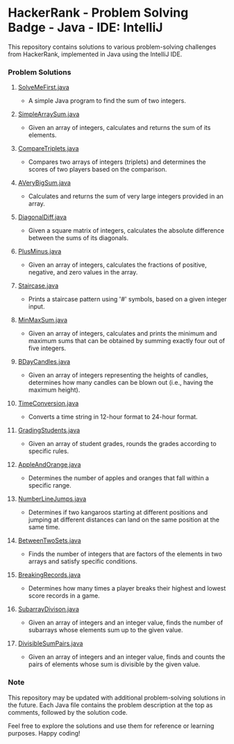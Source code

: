 # HackerRank - Problem Solving Badge - Java - IDE: IntelliJ

This repository contains solutions to various problem-solving challenges from HackerRank, implemented in Java using the IntelliJ IDE.

### Problem Solutions

1. [SolveMeFirst.java](https://github.com/Beltag-Paula/HackerRank/blob/master/src/SolveMeFirst.java)
   - A simple Java program to find the sum of two integers.

2. [SimpleArraySum.java](https://github.com/Beltag-Paula/HackerRank/blob/master/src/SimpleArraySum.java)
   - Given an array of integers, calculates and returns the sum of its elements.

3. [CompareTriplets.java](https://github.com/Beltag-Paula/HackerRank/blob/master/src/CompareTriplets.java)
   - Compares two arrays of integers (triplets) and determines the scores of two players based on the comparison.

4. [AVeryBigSum.java](https://github.com/Beltag-Paula/HackerRank/blob/master/src/AVeryBigSum.java)
   - Calculates and returns the sum of very large integers provided in an array.

5. [DiagonalDiff.java](https://github.com/Beltag-Paula/HackerRank/blob/master/src/DiagonalDiff.java)
   - Given a square matrix of integers, calculates the absolute difference between the sums of its diagonals.

6. [PlusMinus.java](https://github.com/Beltag-Paula/HackerRank/blob/master/src/PlusMinus.java)
   - Given an array of integers, calculates the fractions of positive, negative, and zero values in the array.

7. [Staircase.java](https://github.com/Beltag-Paula/HackerRank/blob/master/src/Staircase.java)
   - Prints a staircase pattern using '#' symbols, based on a given integer input.

8. [MinMaxSum.java](https://github.com/Beltag-Paula/HackerRank/blob/master/src/MinMaxSum.java)
   - Given an array of integers, calculates and prints the minimum and maximum sums that can be obtained by summing exactly four out of five integers.

9. [BDayCandles.java](https://github.com/Beltag-Paula/HackerRank/blob/master/src/BDayCandles.java)
   - Given an array of integers representing the heights of candles, determines how many candles can be blown out (i.e., having the maximum height).

10. [TimeConversion.java](https://github.com/Beltag-Paula/HackerRank/blob/master/src/TimeConversion.java)
    - Converts a time string in 12-hour format to 24-hour format.

11. [GradingStudents.java](https://github.com/Beltag-Paula/HackerRank/blob/master/src/GradingStudents.java)
    - Given an array of student grades, rounds the grades according to specific rules.

12. [AppleAndOrange.java](https://github.com/Beltag-Paula/HackerRank/blob/master/src/AppleAndOrange.java)
    - Determines the number of apples and oranges that fall within a specific range.

13. [NumberLineJumps.java](https://github.com/Beltag-Paula/HackerRank/blob/master/src/NumberLineJumps.java)
    - Determines if two kangaroos starting at different positions and jumping at different distances can land on the same position at the same time.

14. [BetweenTwoSets.java](https://github.com/Beltag-Paula/HackerRank/blob/master/src/BetweenTwoSets.java)
    - Finds the number of integers that are factors of the elements in two arrays and satisfy specific conditions.

15. [BreakingRecords.java](https://github.com/Beltag-Paula/HackerRank/blob/master/src/BreakingRecords.java)
    - Determines how many times a player breaks their highest and lowest score records in a game.

16. [SubarrayDivison.java](https://github.com/Beltag-Paula/HackerRank/blob/master/src/SubarrayDivison.java)
    - Given an array of integers and an integer value, finds the number of subarrays whose elements sum up to the given value.

17. [DivisibleSumPairs.java](https://github.com/Beltag-Paula/HackerRank/blob/master/src/DivisibleSumPairs.java)
    - Given an array of integers and an integer value, finds and counts the pairs of elements whose sum is divisible by the given value.

### Note

This repository may be updated with additional problem-solving solutions in the future. Each Java file contains the problem description at the top as comments, followed by the solution code.

Feel free to explore the solutions and use them for reference or learning purposes. Happy coding!
